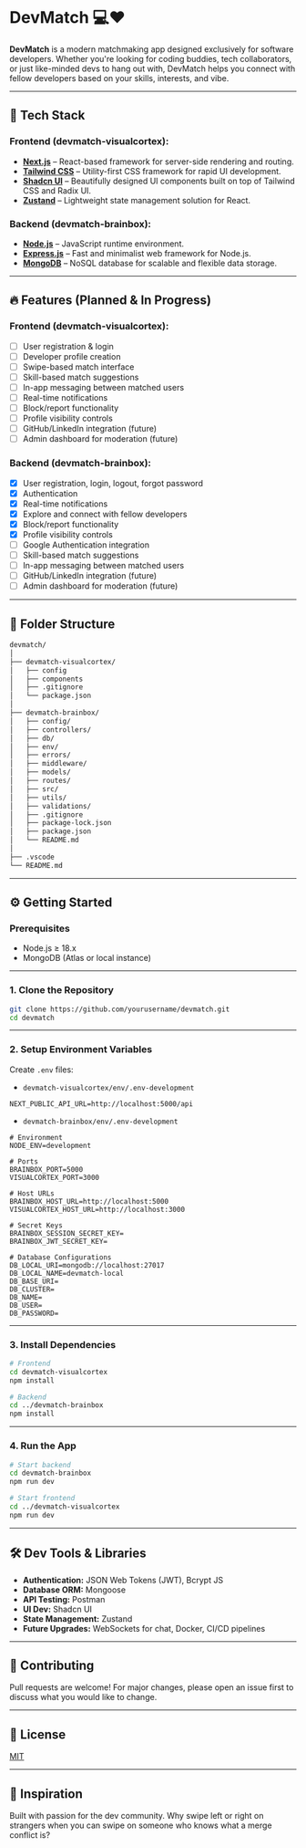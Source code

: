 # DevMatch 💻❤️

**DevMatch** is a modern matchmaking app designed exclusively for software developers. Whether you're looking for coding buddies, tech collaborators, or just like-minded devs to hang out with, DevMatch helps you connect with fellow developers based on your skills, interests, and vibe.

---

## 🚀 Tech Stack

### Frontend (devmatch-visualcortex):

- **[Next.js](https://nextjs.org/)** – React-based framework for server-side rendering and routing.
- **[Tailwind CSS](https://tailwindcss.com/)** – Utility-first CSS framework for rapid UI development.
- **[Shadcn UI](https://ui.shadcn.com/)** – Beautifully designed UI components built on top of Tailwind CSS and Radix UI.
- **[Zustand](https://github.com/pmndrs/zustand)** – Lightweight state management solution for React.

### Backend (devmatch-brainbox):

- **[Node.js](https://nodejs.org/)** – JavaScript runtime environment.
- **[Express.js](https://expressjs.com/)** – Fast and minimalist web framework for Node.js.
- **[MongoDB](https://www.mongodb.com/)** – NoSQL database for scalable and flexible data storage.

---

## 🔥 Features (Planned & In Progress)

### Frontend (devmatch-visualcortex):

- [ ] User registration & login
- [ ] Developer profile creation
- [ ] Swipe-based match interface
- [ ] Skill-based match suggestions
- [ ] In-app messaging between matched users
- [ ] Real-time notifications
- [ ] Block/report functionality
- [ ] Profile visibility controls
- [ ] GitHub/LinkedIn integration (future)
- [ ] Admin dashboard for moderation (future)

### Backend (devmatch-brainbox):

- [x] User registration, login, logout, forgot password
- [x] Authentication
- [x] Real-time notifications
- [x] Explore and connect with fellow developers
- [x] Block/report functionality
- [x] Profile visibility controls
- [ ] Google Authentication integration
- [ ] Skill-based match suggestions
- [ ] In-app messaging between matched users
- [ ] GitHub/LinkedIn integration (future)
- [ ] Admin dashboard for moderation (future)

---

## 📁 Folder Structure

```bash
devmatch/
│
├── devmatch-visualcortex/
│   ├── config
│   ├── components
│   ├── .gitignore
│   └── package.json
│
├── devmatch-brainbox/
│   ├── config/
│   ├── controllers/
│   ├── db/
│   ├── env/
│   ├── errors/
│   ├── middleware/
│   ├── models/
│   ├── routes/
│   ├── src/
│   ├── utils/
│   ├── validations/
│   ├── .gitignore
│   ├── package-lock.json
│   ├── package.json
│   └── README.md
│
├── .vscode
└── README.md
```

---

## ⚙️ Getting Started

### Prerequisites

- Node.js ≥ 18.x
- MongoDB (Atlas or local instance)

---

### 1. Clone the Repository

```bash
git clone https://github.com/yourusername/devmatch.git
cd devmatch
```

---

### 2. Setup Environment Variables

Create `.env` files:

- `devmatch-visualcortex/env/.env-development`

```env
NEXT_PUBLIC_API_URL=http://localhost:5000/api
```

- `devmatch-brainbox/env/.env-development`

```env
# Environment
NODE_ENV=development

# Ports
BRAINBOX_PORT=5000
VISUALCORTEX_PORT=3000

# Host URLs
BRAINBOX_HOST_URL=http://localhost:5000
VISUALCORTEX_HOST_URL=http://localhost:3000

# Secret Keys
BRAINBOX_SESSION_SECRET_KEY=
BRAINBOX_JWT_SECRET_KEY=

# Database Configurations
DB_LOCAL_URI=mongodb://localhost:27017
DB_LOCAL_NAME=devmatch-local
DB_BASE_URI=
DB_CLUSTER=
DB_NAME=
DB_USER=
DB_PASSWORD=
```

---

### 3. Install Dependencies

```bash
# Frontend
cd devmatch-visualcortex
npm install

# Backend
cd ../devmatch-brainbox
npm install
```

---

### 4. Run the App

```bash
# Start backend
cd devmatch-brainbox
npm run dev

# Start frontend
cd ../devmatch-visualcortex
npm run dev
```

---

## 🛠️ Dev Tools & Libraries

- **Authentication:** JSON Web Tokens (JWT), Bcrypt JS
- **Database ORM:** Mongoose
- **API Testing:** Postman
- **UI Dev:** Shadcn UI
- **State Management:** Zustand
- **Future Upgrades:** WebSockets for chat, Docker, CI/CD pipelines

---

## 🤝 Contributing

Pull requests are welcome! For major changes, please open an issue first to discuss what you would like to change.

---

## 📄 License

[MIT](LICENSE)

---

## 🧠 Inspiration

Built with passion for the dev community. Why swipe left or right on strangers when you can swipe on someone who knows what a merge conflict is?
